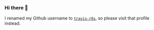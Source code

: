 ### Hi there 👋

I renamed my Github username to [`travis-r6s`](https://github.com/travis-r6s), so please visit that profile instead.
